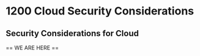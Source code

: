 # 1200 Cloud Security Considerations

## Security Considerations for Cloud













== WE ARE HERE ==

